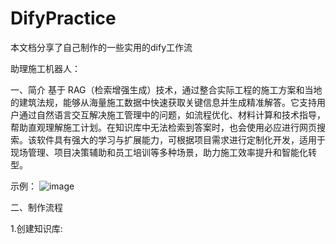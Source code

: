 # DifyPractice
本文档分享了自己制作的一些实用的dify工作流

助理施工机器人：

一、简介
基于 RAG（检索增强生成）技术，通过整合实际工程的施工方案和当地的建筑法规，能够从海量施工数据中快速获取关键信息并生成精准解答。它支持用户通过自然语言交互解决施工管理中的问题，如流程优化、材料计算和技术指导，帮助直观理解施工计划。在知识库中无法检索到答案时，也会使用必应进行网页搜索。该软件具有强大的学习与扩展能力，可根据项目需求进行定制化开发，适用于现场管理、项目决策辅助和员工培训等多种场景，助力施工效率提升和智能化转型。

示例：
![image](https://github.com/Tsengciao258/Dify-workflow-practice/blob/main/%E6%96%BD%E5%B7%A5%E5%8A%A9%E7%90%86%E9%99%84%E4%BB%B6/%E7%A4%BA%E4%BE%8B.png)

二、制作流程

1.创建知识库:
